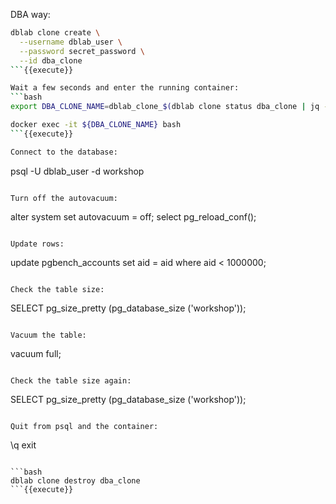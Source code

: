 DBA way:

```bash
dblab clone create \
  --username dblab_user \
  --password secret_password \
  --id dba_clone
```{{execute}}

Wait a few seconds and enter the running container: 
```bash
export DBA_CLONE_NAME=dblab_clone_$(dblab clone status dba_clone | jq -r '.db.port')

docker exec -it ${DBA_CLONE_NAME} bash 
```{{execute}}

Connect to the database:
```
psql -U dblab_user -d workshop
```{{execute}}

Turn off the autovacuum:
```
alter system set autovacuum = off; 
select pg_reload_conf();
```{{execute}}

Update rows:
```
update pgbench_accounts set aid = aid where aid < 1000000;
```{{execute}}

Check the table size:
```
SELECT pg_size_pretty (pg_database_size ('workshop'));
```{{execute}}

Vacuum the table:
```
vacuum full;
```{{execute}}

Check the table size again:
```
SELECT pg_size_pretty (pg_database_size ('workshop'));
```{{execute}}

Quit from psql and the container:
```
\q
exit
```{{execute}}

```bash
dblab clone destroy dba_clone
```{{execute}}
